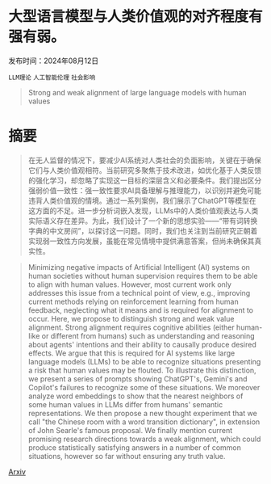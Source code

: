 # 大型语言模型与人类价值观的对齐程度有强有弱。

发布时间：2024年08月12日

`LLM理论` `人工智能伦理` `社会影响`

> Strong and weak alignment of large language models with human values

# 摘要

> 在无人监督的情况下，要减少AI系统对人类社会的负面影响，关键在于确保它们与人类价值观相符。当前研究多聚焦于技术改进，如优化基于人类反馈的强化学习，却忽略了实现这一目标的深层含义和必要条件。我们提出区分强弱价值一致性：强一致性要求AI具备理解与推理能力，以识别并避免可能违背人类价值观的情境。通过一系列案例，我们展示了ChatGPT等模型在这方面的不足。进一步分析词嵌入发现，LLMs中的人类价值观表达与人类实际语义存在差异。为此，我们设计了一个新的思想实验——“带有词转换字典的中文房间”，以探讨这一问题。同时，我们也关注到当前研究正朝着实现弱一致性方向发展，虽能在常见情境中提供满意答案，但尚未确保其真实性。

> Minimizing negative impacts of Artificial Intelligent (AI) systems on human societies without human supervision requires them to be able to align with human values. However, most current work only addresses this issue from a technical point of view, e.g., improving current methods relying on reinforcement learning from human feedback, neglecting what it means and is required for alignment to occur. Here, we propose to distinguish strong and weak value alignment. Strong alignment requires cognitive abilities (either human-like or different from humans) such as understanding and reasoning about agents' intentions and their ability to causally produce desired effects. We argue that this is required for AI systems like large language models (LLMs) to be able to recognize situations presenting a risk that human values may be flouted. To illustrate this distinction, we present a series of prompts showing ChatGPT's, Gemini's and Copilot's failures to recognize some of these situations. We moreover analyze word embeddings to show that the nearest neighbors of some human values in LLMs differ from humans' semantic representations. We then propose a new thought experiment that we call "the Chinese room with a word transition dictionary", in extension of John Searle's famous proposal. We finally mention current promising research directions towards a weak alignment, which could produce statistically satisfying answers in a number of common situations, however so far without ensuring any truth value.

[Arxiv](https://arxiv.org/abs/2408.04655)
